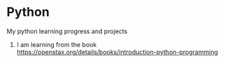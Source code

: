 # Python
My python learning progress and projects

1. I am learning from the book https://openstax.org/details/books/introduction-python-programming
